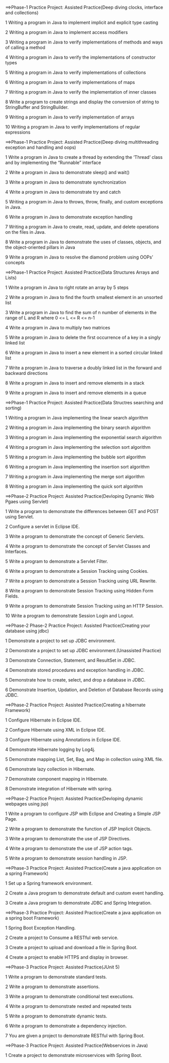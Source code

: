 ==>Phase-1 Practice Project: Assisted Practice(Deep diving clocks, interface and collections)

1 Writing a program in Java to implement implicit and explicit type casting

2 Writing a program in Java to implement access modifiers

3 Writing a program in Java to verify implementations of methods and ways of calling a method  

4 Writing a program in Java to verify the implementations of constructor types

5 Writing a program in Java to verify implementations of collections

6 Writing a program in Java to verify implementations of maps

7 Writing a program in Java to verify the implementation of inner classes

8 Write a program to create strings and display the conversion of string to StringBuffer and StringBuilder.

9 Writing a program in Java to verify implementation of arrays

10 Writing a program in Java to verify implementations of regular expressions

==>Phase-1 Practice Project: Assisted Practice(Deep diving multithreading exception and handling and oops)

1 Write a program in Java to create a thread by extending the ‘Thread’ class and by implementing the “Runnable” interface

2 Write a program in Java to demonstrate sleep() and wait()

3 Write a program in Java to demonstrate synchronization

4 Write a program in Java to demonstrate try and catch

5 Writing a program in Java to throws, throw, finally, and custom exceptions in Java.

6 Write a program in Java to demonstrate exception handling

7 Writing a program in Java to create, read, update, and delete operations on the files in Java.

8 Write a program in Java to demonstrate the uses of classes, objects, and the object-oriented pillars in Java

9 Write a program in Java to resolve the diamond problem using OOPs’ concepts

==>Phase-1 Practice Project: Assisted Practice(Data Structures Arrays and Lists)

1 Write a program in Java to right rotate an array by 5 steps

2 Write a program in Java to find the fourth smallest element in an unsorted list

3 Write a program in Java to find the sum of n number of elements in the range of L and R where 0 <= L <= R <= n-1

4 Write a program in Java to multiply two matrices

5 Write a program in Java to delete the first occurrence of a key in a singly linked list

6 Write a program in Java to insert a new element in a sorted circular linked list

7 Write a program in Java to traverse a doubly linked list in the forward and backward directions

8 Write a program in Java to insert and remove elements in a stack

9 Write a program in Java to insert and remove elements in a queue

==>Phase-1 Practice Project: Assisted Practice(Data Structres searching and sorting)

1 Writing a program in Java implementing the linear search algorithm

2 Writing a program in Java implementing the binary search algorithm

3 Writing a program in Java implementing the exponential search algorithm

4 Writing a program in Java implementing the selection sort algorithm

5 Writing a program in Java implementing the bubble sort algorithm

6 Writing a program in Java implementing the insertion sort algorithm

7 Writing a program in Java implementing the merge sort algorithm

8 Writing a program in Java implementing the quick sort algorithm

==>Phase-2 Practice Project: Assisted Practice(Devloping Dynamic Web Pgaes using Servlet)

1 Write a program to demonstrate the differences between GET and POST using Servlet.

2 Configure a servlet in Eclipse IDE.

3 Write a program to demonstrate the concept of Generic Servlets.

4 Write a program to demonstrate the concept of Servlet Classes and Interfaces.

5 Write a program to demonstrate a Servlet Filter.

6 Write a program to demonstrate a Session Tracking using Cookies.

7 Write a program to demonstrate a Session Tracking using URL Rewrite.

8 Write a program to demonstrate Session Tracking using Hidden Form Fields.

9 Write a program to demonstrate Session Tracking using an HTTP Session.

10 Write a program to demonstrate Session Login and Logout.

==>Phase-2 Phase-2 Practice Project: Assisted Practice(Creating your database using jdbc)

1 Demonstrate a project to set up JDBC environment.

2 Demonstrate a project to set up JDBC environment.(Unassisted Practice)

3 Demonstrate Connection, Statement, and ResultSet in JDBC.

4 Demonstrate stored procedures and exception handling in JDBC.

5 Demonstrate how to create, select, and drop a database in JDBC.

6 Demonstrate Insertion, Updation, and Deletion of Database Records using JDBC.

==>Phase-2 Practice Project: Assisted Practice(Creating a hibernate Framework)

1 Configure Hibernate in Eclipse IDE.

2 Configure Hibernate using XML in Eclipse IDE.

3 Configure Hibernate using Annotations in Eclipse IDE.

4 Demonstrate Hibernate logging by Log4j.

5 Demonstrate mapping List, Set, Bag, and Map in collection using XML file.

6 Demonstrate lazy collection in Hibernate.

7 Demonstrate component mapping in Hibernate.

8 Demonstrate integration of Hibernate with spring.

==>Phase-2 Practice Project: Assisted Practice(Devloping dynamic webpages using jsp)

1 Write a program to configure JSP with Eclipse and Creating a Simple JSP Page.

2 Write a program to demonstrate the function of JSP Implicit Objects.

3 Write a program to demonstrate the use of JSP Directives.

4 Write a program to demonstrate the use of JSP action tags.

5 Write a program to demonstrate session handling in JSP.

==>Phase-3 Practice Project: Assisted Practice(Create a java application on a spring Framework)

1 Set up a Spring framework environment.

2 Create a Java program to demonstrate default and custom event handling.

3 Create a Java program to demonstrate JDBC and Spring Integration.

==>Phase-3 Practice Project: Assisted Practice(Create a java application on a spring boot Framework)

1 Spring Boot Exception Handling.

2 Create a project to Consume a RESTful web service.

3 Create a project to upload and download a file in Spring Boot.

4 Create a project to enable HTTPS and display in browser.

==>Phase-3 Practice Project: Assisted Practice(JUnit 5)

1 Write a program to demonstrate standard tests.

2 Write a program to demonstrate assertions.

3 Write a program to demonstrate conditional test executions.

4 Write a program to demonstrate nested and repeated tests

5 Write a program to demonstrate dynamic tests.

6 Write a program to demonstrate a dependency injection.

7 You are given a project to demonstrate RESTful with Spring Boot.

==>Phase-3 Practice Project: Assisted Practice(Webservices in Java)

1 Create a project to demonstrate microservices with Spring Boot.
